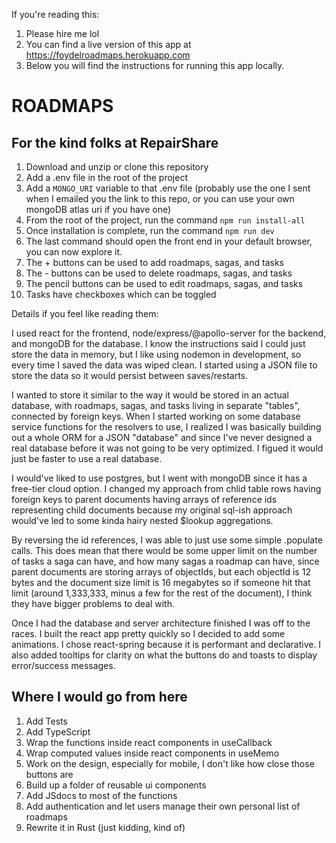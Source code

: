 If you're reading this:

1. Please hire me lol
2. You can find a live version of this app at https://foydelroadmaps.herokuapp.com
3. Below you will find the instructions for running this app locally.

# ROADMAPS

## For the kind folks at RepairShare

1. Download and unzip or clone this repository
2. Add a .env file in the root of the project
3. Add a `MONGO_URI` variable to that .env file (probably use the one I sent when I emailed you the link to this repo, or you can use your own mongoDB atlas uri if you have one)
4. From the root of the project, run the command `npm run install-all`
5. Once installation is complete, run the command `npm run dev`
6. The last command should open the front end in your default browser, you can now explore it.
7. The + buttons can be used to add roadmaps, sagas, and tasks
8. The - buttons can be used to delete roadmaps, sagas, and tasks
9. The pencil buttons can be used to edit roadmaps, sagas, and tasks
10. Tasks have checkboxes which can be toggled

Details if you feel like reading them:

I used react for the frontend, node/express/@apollo-server for the backend, and mongoDB for the database. I know the instructions said I could just store the data in memory, but I like using nodemon in development, so every time I saved the data was wiped clean. I started using a JSON file to store the data so it would persist between saves/restarts.

I wanted to store it similar to the way it would be stored in an actual database, with roadmaps, sagas, and tasks living in separate "tables", connected by foreign keys. When I started working on some database service functions for the resolvers to use, I realized I was basically building out a whole ORM for a JSON "database" and since I've never designed a real database before it was not going to be very optimized. I figued it would just be faster to use a real database.

I would've liked to use postgres, but I went with mongoDB since it has a free-tier cloud option. I changed my approach from chlid table rows having foreign keys to parent documents having arrays of reference ids representing child documents because my original sql-ish approach would've led to some kinda hairy nested $lookup aggregations.

By reversing the id references, I was able to just use some simple .populate calls. This does mean that there would be some upper limit on the number of tasks a saga can have, and how many sagas a roadmap can have, since parent documents are storing arrays of objectIds, but each objectId is 12 bytes and the document size limit is 16 megabytes so if someone hit that limit (around 1,333,333, minus a few for the rest of the document), I think they have bigger problems to deal with.

Once I had the database and server architecture finished I was off to the races. I built the react app pretty quickly so I decided to add some animations. I chose react-spring because it is performant and declarative. I also added tooltips for clarity on what the buttons do and toasts to display error/success messages.

## Where I would go from here

1. Add Tests
2. Add TypeScript
3. Wrap the functions inside react components in useCallback
4. Wrap computed values inside react components in useMemo
5. Work on the design, especially for mobile, I don't like how close those buttons are
6. Build up a folder of reusable ui components
7. Add JSdocs to most of the functions
8. Add authentication and let users manage their own personal list of roadmaps
9. Rewrite it in Rust (just kidding, kind of)
